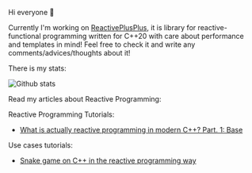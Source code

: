 Hi everyone 👋

Currently I'm working on [ReactivePlusPlus](https://github.com/victimsnino/ReactivePlusPlus), it is library for reactive-functional programming written for C++20 with care about performance and templates in mind! Feel free to check it and write any comments/advices/thoughts about it!


There is my stats:

![Github stats](https://github-readme-stats.vercel.app/api?username=victimsnino&count_private=true&show_icons=true&theme=gotham)

Read my articles about Reactive Programming:

Reactive Programming Tutorials:
- [What is actually reactive programming in modern C++? Part. 1: Base](https://medium.com/@victimsnino/what-is-actually-reactive-programming-in-modern-c-part-1-base-929355ac2901?source=friends_link&sk=59986e68b0688469c65ca0c757bbfd89)


Use cases tutorials:
- [Snake game on C++ in the reactive programming way](https://medium.com/@victimsnino/snake-game-on-c-in-the-reactive-programming-way-19310a73923a?source=friends_link&sk=608039f66da373d4f81c806ffe58298c)
